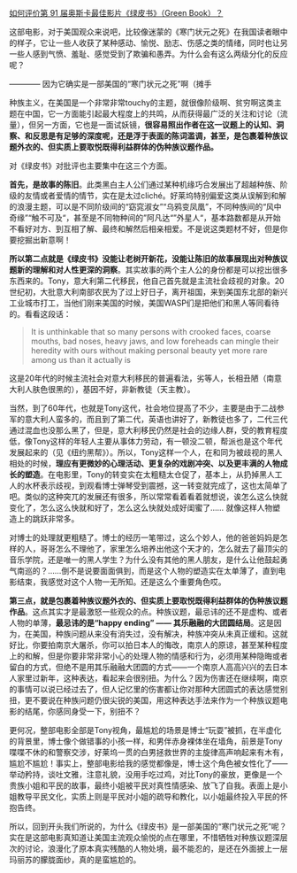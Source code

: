 [如何评价第 91 届奥斯卡最佳影片《绿皮书》（Green Book）？](https://www.zhihu.com/question/306269947/answer/614350638)




  

这部电影，对于美国观众来说吧，比较像迷蒙的《寒门状元之死》在我国读者眼中的样子，它让一些人收获了某种感动、愉悦、励志、伤感之类的情绪，同时也让另一些人感到气愤、羞耻、感觉受到了欺骗和愚弄。为什么会有这么两级分化的反应呢？

  

———— 因为它确实是一部美国的“寒门状元之死”啊（摊手

  

种族主义，在美国是一个非常非常touchy的主题，就很像阶级啊、贫穷啊这类主题在中国，它一方面能引起最大程度上的共鸣，从而获得最广泛的关注和讨论（流量），但另一方面，它也是一面试妖镜，**很容易照出作者在这一议题上的认知、洞察、和反思是有足够的深度呢，还是浮于表面的陈词滥调，甚至，是包裹着种族议题外衣的、但实质上要取悦既得利益群体的伪种族议题作品。**

  

对《绿皮书》对批评也主要集中在这三个方面。

  

**首先，是故事的陈旧**。此类黑白主人公们通过某种机缘巧合发展出了超越种族、阶级的友情或者爱情的情节，实在是太过cliché。好莱坞特别偏爱这类从误解到和解的浪漫主题，可以是不同阶级间的“窈窕淑女”“乌鸦变凤凰”，不同种族间的“风中奇缘”“触不可及“，甚至是不同物种间的”阿凡达“”外星人“，基本路数都是从开始不看好对方、到互相了解、最终和解然后相亲相爱。不是说这类题材不好，但是你要挖掘出新意啊！

  

**所以第二点就是《绿皮书》没能让老树开新花，没能让陈旧的故事展现出对种族议题新的理解和对人性更深的洞察**。其实故事的两个主人公的身份都是可以挖出很多东西来的。Tony，意大利第二代移民，他自己首先就是主流社会歧视的对象。20世纪初，大批意大利南部农民为了过上好日子，离开祖国，来到美国东北部的新兴工业城市打工，当他们刚来美国的时候，美国WASP们是把他们和黑人等同看待的。看看这段话：

> It is unthinkable that so many persons with crooked faces, coarse mouths, bad noses, heavy jaws, and low foreheads can mingle their heredity with ours without making personal beauty yet more rare among us than it actually is

这是20年代的时候主流社会对意大利移民的普遍看法，劣等人，长相丑陋（南意大利人肤色很黑的），基因不好，非新教徒（天主教）。

  

当然，到了60年代，也就是Tony这代，社会地位提高了不少，主要是由于二战参军的意大利人蛮多的，而且到了第二代，英语也讲好了，新教徒也多了，二代三代通过混血也没那么黑了，但是，意大利移民仍然是社会的边缘人群，受的教育程度低，像Tony这样的年轻人主要从事体力劳动，有一顿没二顿，帮派也是这个年代发展起来的（见《纽约黑帮》）。所以，Tony这样一个人，在和同为被歧视的黑人相处的时候，**理应有更微妙的心理活动、更复杂的戏剧冲突、以及更丰满的人物成长的塑造**。在电影里，Tony的转变实在太粗糙太仓促了，基本上，从扔掉黑人工人的水杯表示歧视，到观看博士弹琴受到震撼，这一转变就完成了，这也太简单了吧。类似的这种突兀的发展还有很多，所以常常看着看着就想说，诶怎么这么快就变化了，怎么这么快就和好了，怎么这么快就处成好闺蜜了…… 就像这样人物塑造上的跳跃非常多。

  

对博士的处理就更粗糙了。博士的经历一笔带过，这么个妙人，他的爸爸妈妈是怎样的人，哥哥怎么不理他了，家里怎么培养出他这个天才的，怎么就去了最顶尖的音乐学院，还是唯一的黑人学生？为什么没有其他的黑人朋友，是什么让他鼓起勇气南巡的？……倒不是说要面面俱到，而是这个人物的塑造实在太单薄了，直到电影结束，我感觉对这个人物一无所知。还是这么个重要角色哎。

  

**第三点，就是包裹着种族议题外衣的、但实质上要取悦既得利益群体的伪种族议题作品**。这点其实才是最激怒一些观众的点。种族议题，最忌讳的还不是虚构、或者人物的单薄，**最忌讳的是“happy ending” —— 其乐融融的大团圆结局**。这是因为，在美国，种族问题从来没有消失过，没有解决，种族冲突从未真正缓和。这就好比，你要拍南京大屠杀，你可以拍日本人的悔改，南京人的原谅，甚至某种程度上的和解，但是你要非常非常小心的处理人物的情感和行为，必须用某种隐晦或者留白的方式，但绝不是用其乐融融大团圆的方式——一个南京人高高兴兴的去日本人家里过新年，这种表达，看起来会很别扭。为什么？因为伤害还在继续啊，南京的事情可以说已经过去了，但人记忆里的伤害都让你对那种大团圆式的表达感觉别扭，更不要说在种族问题仍很尖锐的美国，用这种表达手法来作为一个种族议题电影的结尾，你感同身受一下，别扭不？

  

更何况，整部电影全部是Tony视角，最尴尬的场景是博士“玩耍”被抓，在半虚化的背景里，博士像个做错事的小孩一样，和男伴赤身裸体坐在墙角，前景是Tony喋喋不休的和警察交涉，好莱坞一贯的白男拯救世界的主旋律高声响起来有木有，尴尬不尴尬！事实上，整部电影给我的感觉都像是，博士这个角色被女性化了——举动矜持，谈吐文雅，注意礼貌，没用手吃过鸡，对比Tony的豪放，更像是一个贵族小姐和平民的故事，最终小姐被平民对真性情感染、放飞了自我。表面上是小姐教导平民文化，实质上则是平民对小姐的疏导和教化，以小姐最终投入平民的怀抱告终。

  

所以，回到开头我们所说的，为什么《绿皮书》是一部美国的“寒门状元之死”呢？实在是这部电影真知道让美国主流观众愉悦的点在哪里，不惜牺牲对种族议题深层次的讨论，浪漫化了原本真实残酷的人物处境，最不能忍的，是还在外面披上一层玛丽苏的朦胧面纱，真的是蛮尴尬的。